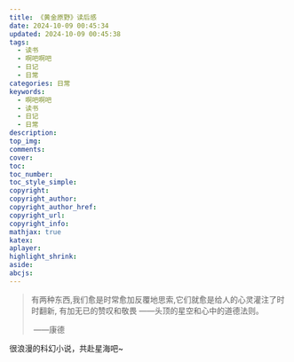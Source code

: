 ```yaml
---
title: 《黄金原野》读后感
date: 2024-10-09 00:45:34
updated: 2024-10-09 00:45:38
tags:
  - 读书
  - 啊吧啊吧
  - 日记
  - 日常
categories: 日常
keywords:
  - 啊吧啊吧
  - 读书
  - 日记
  - 日常
description: 
top_img:
comments:
cover:
toc:
toc_number:
toc_style_simple:
copyright:
copyright_author:
copyright_author_href:
copyright_url:
copyright_info:
mathjax: true
katex:
aplayer:
highlight_shrink:
aside:
abcjs:
---
```


> 有两种东西,我们愈是时常愈加反覆地思索,它们就愈是给人的心灵灌注了时时翻新, 有加无已的赞叹和敬畏 ——头顶的星空和心中的道德法则。
>
> ​																	——康德

很浪漫的科幻小说，共赴星海吧~
